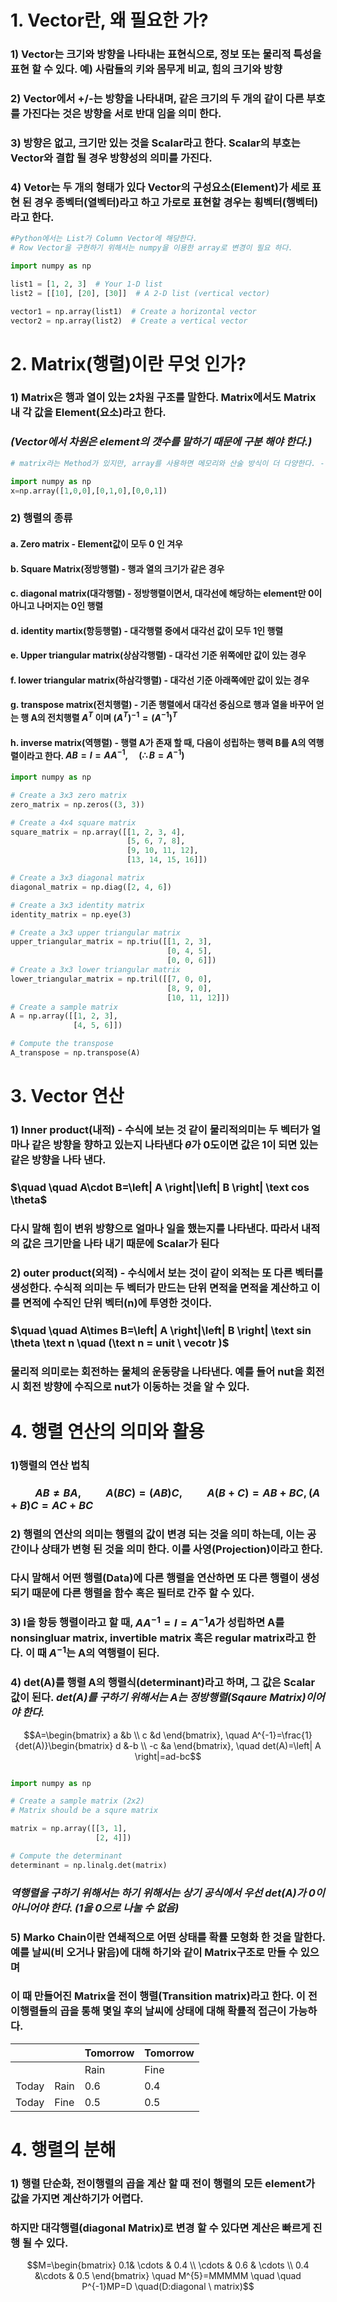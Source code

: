 # 1. Vector란, 왜 필요한 가?
 ### 1) Vector는 크기와 방향을 나타내는 표현식으로, 정보 또는 물리적 특성을 표현 할 수 있다. 예) 사람들의 키와 몸무게 비교, 힘의 크기와 방향
 ### 2) Vector에서 +/-는 방향을 나타내며, 같은 크기의 두 개의 같이 다른 부호를 가진다는 것은 방향을 서로 반대 임을 의미 한다.
 ### 3) 방향은 없고, 크기만 있는 것을 Scalar라고 한다. Scalar의 부호는 Vector와 결합 될 경우 방향성의 의미를 가진다.
 ### 4) Vetor는 두 개의 형태가 있다 Vector의 구성요소(Element)가 세로 표현 된 경우 종벡터(열벡터)라고 하고 가로로 표현할 경우는 횡벡터(행벡터)라고 한다.
``` python
#Python에서는 List가 Column Vector에 해당한다.
# Row Vector을 구현하기 위해서는 numpy을 이용한 array로 변경이 필요 하다.

import numpy as np

list1 = [1, 2, 3]  # Your 1-D list
list2 = [[10], [20], [30]]  # A 2-D list (vertical vector)

vector1 = np.array(list1)  # Create a horizontal vector
vector2 = np.array(list2)  # Create a vertical vector

```

# 2. Matrix(행렬)이란 무엇 인가?
 ### 1) Matrix은 행과 열이 있는 2차원 구조를 말한다. Matrix에서도 Matrix 내 각 값을 Element(요소)라고 한다.  
 ###    ***(Vector에서 차원은 element의 갯수를 말하기 때문에 구분 해야 한다.)***
 ```python
# matrix라는 Method가 있지만, array를 사용하면 메모리와 산술 방식이 더 다양한다. - Matrix 간 단순 곱셈이 가능 (Matrix prouct가 아님)

import numpy as np
x=np.array([1,0,0],[0,1,0],[0,0,1])

```
### 2) 행렬의 종류
#### a. Zero matrix - Element값이 모두 0 인 겨우
#### b. Square Matrix(정방행렬) - 행과 열의 크기가 같은 경우
#### c. diagonal matrix(대각행렬) - 정방행렬이면서, 대각선에 해당하는 element만 0이 아니고 나머지는 0인 행렬
#### d. identity martix(항등행렬) - 대각행렬 중에서 대각선 값이 모두 1인 행렬
#### e. Upper triangular matrix(상삼각행렬) - 대각선 기준 위쪽에만 값이 있는 경우
#### f. lower triangular matrix(하삼각행렬) - 대각선 기준 아래쪽에만 값이 있는 경우
#### g. transpose matrix(전치행렬) - 기존 행렬에서 대각선 중심으로 행과 열을 바꾸어 얻는 행 A의 전치행렬 $A^{T}$ 이며 $(A^{T})^{-1}=(A^{-1})^{T}$
#### h. inverse matrix(역행렬) - 행렬 A가 존재 할 때, 다음이 성립하는 행력 B를 A의 역행렬이라고 한다. $AB=I=AA^{-1}, \quad (\therefore B=A^{-1})$


```python
import numpy as np

# Create a 3x3 zero matrix
zero_matrix = np.zeros((3, 3))

# Create a 4x4 square matrix
square_matrix = np.array([[1, 2, 3, 4],
                          [5, 6, 7, 8],
                          [9, 10, 11, 12],
                          [13, 14, 15, 16]])

# Create a 3x3 diagonal matrix
diagonal_matrix = np.diag([2, 4, 6])

# Create a 3x3 identity matrix
identity_matrix = np.eye(3)

# Create a 3x3 upper triangular matrix
upper_triangular_matrix = np.triu([[1, 2, 3],
                                   [0, 4, 5],
                                   [0, 0, 6]])
# Create a 3x3 lower triangular matrix
lower_triangular_matrix = np.tril([[7, 0, 0],
                                   [8, 9, 0],
                                   [10, 11, 12]])
# Create a sample matrix
A = np.array([[1, 2, 3],
              [4, 5, 6]])

# Compute the transpose
A_transpose = np.transpose(A)

```
# 3. Vector 연산
### 1) Inner product(내적) - 수식에 보는 것 같이 물리적의미는 두 벡터가 얼마나 같은 방향을 향하고 있는지 나타낸다 $\theta$가 0도이면 값은 1이 되면 있는 같은 방향을 나타 낸다.  
###  $\quad \quad A\cdot B=\left| A \right|\left| B \right| \text cos \theta$
###                          다시 말해 힘이 변위 방향으로 얼마나 일을 했는지를 나타낸다. 따라서 내적의 값은 크기만을 나타 내기 때문에 Scalar가 된다
### 2) outer product(외적) - 수식에서 보는 것이 같이 외적는 또 다른 벡터를 생성한다. 수식적 의미는 두 벡터가 만드는 단위 면적을 면적을 계산하고 이를 면적에 수직인 단위 벡터(n)에 투영한 것이다.  
### $\quad \quad A\times B=\left| A \right|\left| B \right| \text sin \theta \text n \quad (\text n = unit \ vecotr )$
### 물리적 의미로는 회전하는 물체의 운동량을 나타낸다. 예를 들어 nut을 회전 시 회전 방향에 수직으로 nut가 이동하는 것을 알 수 있다.
# 4. 행렬 연산의 의미와 활용
### 1)행렬의 연산 법칙
### $\quad \quad AB\neq BA, \quad \quad A(BC)=(AB)C, \quad \quad A(B+C)=AB+BC,(A+B)C=AC+BC$
### 2) 행렬의 연산의 의미는 행렬의 값이 변경 되는 것을 의미 하는데, 이는 공간이나 상태가 변형 된 것을 의미 한다. 이를 사영(Projection)이라고 한다.  
### 다시 말해서 어떤 행렬(Data)에 다른 행렬을 연산하면 또 다른 행렬이 생성 되기 때문에 다른 행렬을 함수 혹은 필터로 간주 할 수 있다.
### 3) I을 항등 행렬이라고 할 때, $AA^{-1}=I=A^{-1}A$가 성립하면 A를 nonsingluar matrix, invertible matrix 혹은 regular matrix라고 한다. 이 때 $A^{-1}$는 A의 역행렬이 된다.
### 4) det(A)를 행렬 A의 행렬식(determinant)라고 하며, 그 값은 Scalar 값이 된다. ***det(A)를 구하기 위해서는 A는 정방행렬(Sqaure Matrix)이어야 한다.***

$$A=\begin{bmatrix}
a &b  \\
c &d 
\end{bmatrix}, \quad
A^{-1}=\frac{1}{det(A)}\begin{bmatrix}
d &-b  \\
-c &a 
\end{bmatrix}, \quad
det(A)=\left| A \right|=ad-bc$$


```python

import numpy as np

# Create a sample matrix (2x2)
# Matrix should be a squre matrix

matrix = np.array([[3, 1],
                   [2, 4]])

# Compute the determinant
determinant = np.linalg.det(matrix)
```
### ***역행렬을 구하기 위해서는 하기 위해서는 상기 공식에서 우선 det(A)가 0이 아니어야 한다. (1을 0으로 나눌 수 없음)***

### 5) Marko Chain이란 연쇄적으로 어떤 상태를 확률 모형화 한 것을 말한다. 예를 날씨(비 오거나 맑음)에 대해 하기와 같이 Matrix구조로 만들 수 있으며  
### 이 때 만들어진 Matrix을 전이 행렬(Transition matrix)라고 한다. 이 전이행렬들의 곱을 통해 몇일 후의 날씨에 상태에 대해 확률적 접근이 가능하다.


|       |      | Tomorrow | Tomorrow |
|-------|------|----------|----------|
|       |      | Rain     | Fine     |
| Today | Rain | 0.6      | 0.4      |
| Today | Fine | 0.5      | 0.5      |

# 4. 행렬의 분해
### 1) 행렬 단순화, 전이행렬의 곱을 계산 할 때 전이 행렬의 모든 element가 값을 가지면 계산하기가 어렵다.  
###    하지만 대각행렬(diagonal Matrix)로 변경 할 수 있다면 계산은 빠르게 진행 될 수 있다.


$$M=\begin{bmatrix}
 0.1& \cdots  & 0.4 \\
\cdots  & 0.6 &  \cdots \\
0.4 &\cdots   & 0.5
\end{bmatrix} \quad M^{5}=MMMMM \quad \quad P^{-1}MP=D \quad(D:diagonal \ matrix)$$
